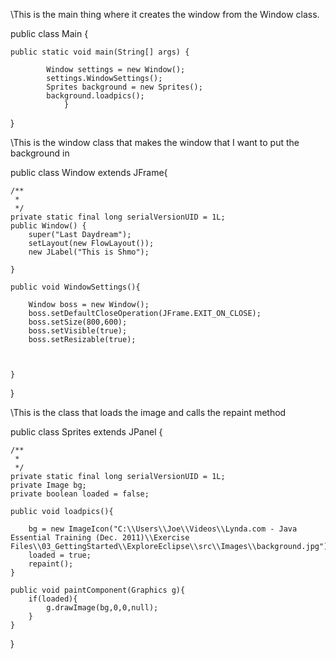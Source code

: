 \\This is the main thing where it creates the window from the Window class.

public class Main {

	public static void main(String[] args) {
		
			Window settings = new Window();
			settings.WindowSettings();
			Sprites background = new Sprites();
			background.loadpics();
				}
}



\\This is the window class that makes the window that I want to put the background in

public class Window extends JFrame{
	
	/**
	 * 
	 */
	private static final long serialVersionUID = 1L;
	public Window() {
		super("Last Daydream");
		setLayout(new FlowLayout());
		new JLabel("This is Shmo");
		
	}
	
	public void WindowSettings(){
		
		Window boss = new Window();
		boss.setDefaultCloseOperation(JFrame.EXIT_ON_CLOSE);
		boss.setSize(800,600);
		boss.setVisible(true);
		boss.setResizable(true);
		
		
		
	}
	
}


\\This is the class that loads the image and calls the repaint method


public class Sprites extends JPanel {
	 
	/**
	 * 
	 */
	private static final long serialVersionUID = 1L;
	private Image bg;
	private boolean loaded = false;
	
	public void loadpics(){
		
		bg = new ImageIcon("C:\\Users\\Joe\\Videos\\Lynda.com - Java Essential Training (Dec. 2011)\\Exercise Files\\03_GettingStarted\\ExploreEclipse\\src\\Images\\background.jpg").getImage();
		loaded = true;
		repaint();
	}
	
	public void paintComponent(Graphics g){
		if(loaded){
			g.drawImage(bg,0,0,null);
		}
	}
}


